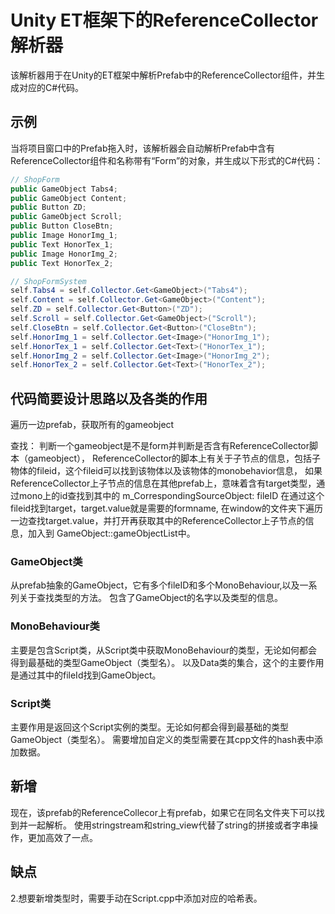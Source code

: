 # Unity ET框架下的ReferenceCollector解析器

该解析器用于在Unity的ET框架中解析Prefab中的ReferenceCollector组件，并生成对应的C#代码。

## 示例


当将项目窗口中的Prefab拖入时，该解析器会自动解析Prefab中含有ReferenceCollector组件和名称带有“Form”的对象，并生成以下形式的C#代码：

```csharp
// ShopForm
public GameObject Tabs4;
public GameObject Content;
public Button ZD;
public GameObject Scroll;
public Button CloseBtn;
public Image HonorImg_1;
public Text HonorTex_1;
public Image HonorImg_2;
public Text HonorTex_2;

// ShopFormSystem
self.Tabs4 = self.Collector.Get<GameObject>("Tabs4");
self.Content = self.Collector.Get<GameObject>("Content");
self.ZD = self.Collector.Get<Button>("ZD");
self.Scroll = self.Collector.Get<GameObject>("Scroll");
self.CloseBtn = self.Collector.Get<Button>("CloseBtn");
self.HonorImg_1 = self.Collector.Get<Image>("HonorImg_1");
self.HonorTex_1 = self.Collector.Get<Text>("HonorTex_1");
self.HonorImg_2 = self.Collector.Get<Image>("HonorImg_2");
self.HonorTex_2 = self.Collector.Get<Text>("HonorTex_2");
```

## 代码简要设计思路以及各类的作用
遍历一边prefab，获取所有的gameobject

查找：
判断一个gameobject是不是form并判断是否含有ReferenceCollector脚本（gameobject），
ReferenceCollector的脚本上有关于子节点的信息，包括子物体的fileid，这个fileid可以找到该物体以及该物体的monobehavior信息，
如果ReferenceCollector上子节点的信息在其他prefab上，意味着含有target类型，通过mono上的id查找到其中的
m_CorrespondingSourceObject: fileID 在通过这个fileid找到target，target.value就是需要的formname,
在window的文件夹下遍历一边查找target.value，并打开再获取其中的ReferenceCollector上子节点的信息，加入到
GameObject::gameObjectList中。

### GameObject类
从prefab抽象的GameObject，它有多个fileID和多个MonoBehaviour,以及一系列关于查找类型的方法。
包含了GameObject的名字以及类型的信息。
### MonoBehaviour类
主要是包含Script类，从Script类中获取MonoBehaviour的类型，无论如何都会得到最基础的类型GameObject（类型名）。
以及Data类的集合，这个的主要作用是通过其中的fileId找到GameObject。
### Script类
主要作用是返回这个Script实例的类型。无论如何都会得到最基础的类型GameObject（类型名）。
需要增加自定义的类型需要在其cpp文件的hash表中添加数据。

## 新增
现在，该prefab的ReferenceCollecor上有prefab，如果它在同名文件夹下可以找到并一起解析。
使用stringstream和string_view代替了string的拼接或者字串操作，更加高效了一点。

## 缺点
2.想要新增类型时，需要手动在Script.cpp中添加对应的哈希表。
